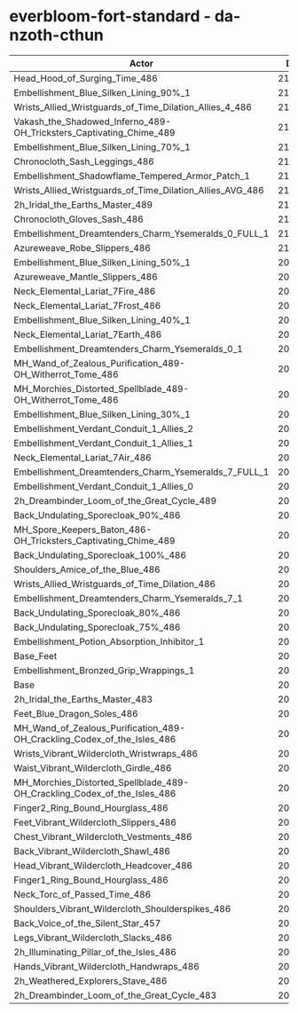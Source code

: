 # everbloom-fort-standard - da-nzoth-cthun
| Actor | DPS | Increase |
|---|:---:|:---:|
|Head_Hood_of_Surging_Time_486|211909|1.66%|
|Embellishment_Blue_Silken_Lining_90%_1|211185|1.31%|
|Wrists_Allied_Wristguards_of_Time_Dilation_Allies_4_486|210908|1.18%|
|Vakash_the_Shadowed_Inferno_489-OH_Tricksters_Captivating_Chime_489|210795|1.12%|
|Embellishment_Blue_Silken_Lining_70%_1|210596|1.03%|
|Chronocloth_Sash_Leggings_486|210533|1.00%|
|Embellishment_Shadowflame_Tempered_Armor_Patch_1|210500|0.98%|
|Wrists_Allied_Wristguards_of_Time_Dilation_Allies_AVG_486|210345|0.91%|
|2h_Iridal_the_Earths_Master_489|210305|0.89%|
|Chronocloth_Gloves_Sash_486|210284|0.88%|
|Embellishment_Dreamtenders_Charm_Ysemeralds_0_FULL_1|210122|0.80%|
|Azureweave_Robe_Slippers_486|210023|0.75%|
|Embellishment_Blue_Silken_Lining_50%_1|209933|0.71%|
|Azureweave_Mantle_Slippers_486|209899|0.69%|
|Neck_Elemental_Lariat_7Fire_486|209871|0.68%|
|Neck_Elemental_Lariat_7Frost_486|209862|0.67%|
|Embellishment_Blue_Silken_Lining_40%_1|209711|0.60%|
|Neck_Elemental_Lariat_7Earth_486|209668|0.58%|
|Embellishment_Dreamtenders_Charm_Ysemeralds_0_1|209626|0.56%|
|MH_Wand_of_Zealous_Purification_489-OH_Witherrot_Tome_486|209566|0.53%|
|MH_Morchies_Distorted_Spellblade_489-OH_Witherrot_Tome_486|209429|0.47%|
|Embellishment_Blue_Silken_Lining_30%_1|209373|0.44%|
|Embellishment_Verdant_Conduit_1_Allies_2|209368|0.44%|
|Embellishment_Verdant_Conduit_1_Allies_1|209343|0.43%|
|Neck_Elemental_Lariat_7Air_486|209256|0.38%|
|Embellishment_Dreamtenders_Charm_Ysemeralds_7_FULL_1|209227|0.37%|
|Embellishment_Verdant_Conduit_1_Allies_0|209195|0.35%|
|2h_Dreambinder_Loom_of_the_Great_Cycle_489|209045|0.28%|
|Back_Undulating_Sporecloak_90%_486|209021|0.27%|
|MH_Spore_Keepers_Baton_486-OH_Tricksters_Captivating_Chime_489|208990|0.26%|
|Back_Undulating_Sporecloak_100%_486|208978|0.25%|
|Shoulders_Amice_of_the_Blue_486|208961|0.24%|
|Wrists_Allied_Wristguards_of_Time_Dilation_486|208949|0.24%|
|Embellishment_Dreamtenders_Charm_Ysemeralds_7_1|208832|0.18%|
|Back_Undulating_Sporecloak_80%_486|208829|0.18%|
|Back_Undulating_Sporecloak_75%_486|208809|0.17%|
|Embellishment_Potion_Absorption_Inhibitor_1|208742|0.14%|
|Base_Feet|208646|0.09%|
|Embellishment_Bronzed_Grip_Wrappings_1|208549|0.04%|
|Base|208457|0.00%|
|2h_Iridal_the_Earths_Master_483|208410|-0.02%|
|Feet_Blue_Dragon_Soles_486|208351|-0.05%|
|MH_Wand_of_Zealous_Purification_489-OH_Crackling_Codex_of_the_Isles_486|208301|-0.07%|
|Wrists_Vibrant_Wildercloth_Wristwraps_486|208219|-0.11%|
|Waist_Vibrant_Wildercloth_Girdle_486|208209|-0.12%|
|MH_Morchies_Distorted_Spellblade_489-OH_Crackling_Codex_of_the_Isles_486|208179|-0.13%|
|Finger2_Ring_Bound_Hourglass_486|208164|-0.14%|
|Feet_Vibrant_Wildercloth_Slippers_486|208158|-0.14%|
|Chest_Vibrant_Wildercloth_Vestments_486|208135|-0.15%|
|Back_Vibrant_Wildercloth_Shawl_486|208043|-0.20%|
|Head_Vibrant_Wildercloth_Headcover_486|208035|-0.20%|
|Finger1_Ring_Bound_Hourglass_486|208023|-0.21%|
|Neck_Torc_of_Passed_Time_486|207950|-0.24%|
|Shoulders_Vibrant_Wildercloth_Shoulderspikes_486|207944|-0.25%|
|Back_Voice_of_the_Silent_Star_457|207753|-0.34%|
|Legs_Vibrant_Wildercloth_Slacks_486|207718|-0.35%|
|2h_Illuminating_Pillar_of_the_Isles_486|207598|-0.41%|
|Hands_Vibrant_Wildercloth_Handwraps_486|207589|-0.42%|
|2h_Weathered_Explorers_Stave_486|207368|-0.52%|
|2h_Dreambinder_Loom_of_the_Great_Cycle_483|207281|-0.56%|
